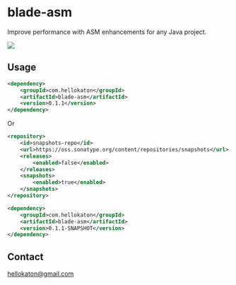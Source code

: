 # blade-asm

Improve performance with ASM enhancements for any Java project.

<a href="http://search.maven.org/#search%7Cga%7C1%7Cblade-asm"><img src="https://img.shields.io/maven-central/v/com.hellokaton/blade-asm.svg?style=flat-square"></a>

## Usage

```xml
<dependency>
    <groupId>com.hellokaton</groupId>
    <artifactId>blade-asm</artifactId>
    <version>0.1.1</version>
</dependency>
```

Or

```xml
<repository>
    <id>snapshots-repo</id>
    <url>https://oss.sonatype.org/content/repositories/snapshots</url>
    <releases>
        <enabled>false</enabled>
    </releases>
    <snapshots>
        <enabled>true</enabled>
    </snapshots>
</repository>

<dependency>
    <groupId>com.hellokaton</groupId>
    <artifactId>blade-asm</artifactId>
    <version>0.1.1-SNAPSHOT</version>
</dependency>
```

## Contact

hellokaton@gmail.com